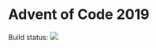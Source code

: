 # Advent of Code 2019


Build status: ![](https://github.com/jonay2000/aoc2019/.github/workflows/ci.yaml/badge.svg?branch=master)